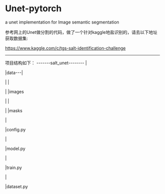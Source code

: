# Unet-pytorch
a unet implementation for Image semantic segmentation

参考网上的Unet做分割的代码，做了一个针对kaggle地盐识别的，请去以下地址获取数据集:

https://www.kaggle.com/c/tgs-salt-identification-challenge

--------------------------------------------------------------------------
项目结构如下：
-------salt_unet--------
| 

|data---|

|       |

|       |images

|       |

|       |masks

|

|config.py

|

|model.py

|

|train.py

|

|dataset.py


